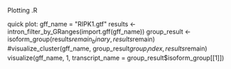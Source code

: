 Plotting .R

quick plot:
gff_name = "RIPK1.gtf"
results <- intron_filter_by_GRanges(import.gff(gff_name))
group_result <- isoform_group(results$remain_binary, results$remain)
#visualize_cluster(gff_name, group_result$group_index, results$remain)
visualize(gff_name, 1, transcript_name = group_result$isoform_group[[1]])
